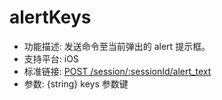 # alertKeys

* 功能描述: 发送命令至当前弹出的 alert 提示框。
* 支持平台: iOS
* 标准链接: [POST /session/:sessionId/alert_text](https://w3c.github.io/webdriver/#send-alert-text)
* 参数: {string} keys 参数键